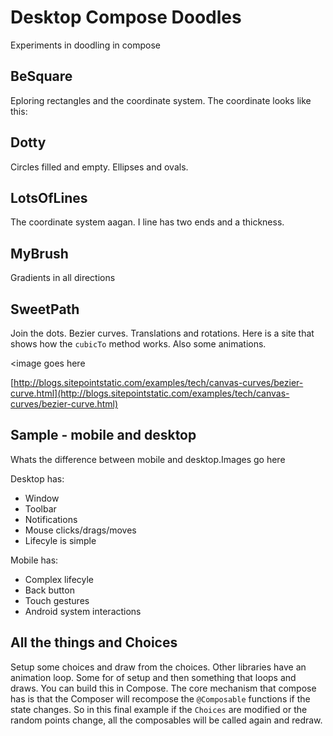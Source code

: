 # Desktop Compose Doodles

Experiments in doodling in compose

## BeSquare

Eploring rectangles and the coordinate system. The coordinate looks like this:
<image goes here>

## Dotty

Circles filled and empty. Ellipses and ovals.

## LotsOfLines

The coordinate system aagan. I line has two ends and a thickness.

## MyBrush

Gradients in all directions

## SweetPath

Join the dots. Bezier curves. Translations and rotations. Here is a site that shows how the `cubicTo` method works. Also some animations.

<image goes here

[http://blogs.sitepointstatic.com/examples/tech/canvas-curves/bezier-curve.html](http://blogs.sitepointstatic.com/examples/tech/canvas-curves/bezier-curve.html)

## Sample - mobile and desktop

Whats the difference between mobile and desktop.Images go here

Desktop has:

- Window
- Toolbar
- Notifications
- Mouse clicks/drags/moves
- Lifecyle is simple

Mobile has:

- Complex lifecyle
- Back button
- Touch gestures
- Android system interactions

## All the things and Choices

Setup some choices and draw from the choices. Other libraries have an animation loop. Some for of setup and then something that loops and draws. You can build this in Compose. The core mechanism that compose has is that the Composer will recompose the `@Composable` functions if the state changes. So in this final example if the `Choices` are modified or the random points change, all the composables will be called again and redraw.

